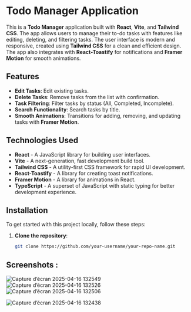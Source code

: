 # Todo Manager Application

This is a **Todo Manager** application built with **React**, **Vite**, and **Tailwind CSS**. The app allows users to manage their to-do tasks with features like editing, deleting, and filtering tasks. The user interface is modern and responsive, created using **Tailwind CSS** for a clean and efficient design. The app also integrates with **React-Toastify** for notifications and **Framer Motion** for smooth animations.

## Features

- **Edit Tasks**: Edit existing tasks.
- **Delete Tasks**: Remove tasks from the list with confirmation.
- **Task Filtering**: Filter tasks by status (All, Completed, Incomplete).
- **Search Functionality**: Search tasks by title.
- **Smooth Animations**: Transitions for adding, removing, and updating tasks with **Framer Motion**.

## Technologies Used

- **React** - A JavaScript library for building user interfaces.
- **Vite** - A next-generation, fast development build tool.
- **Tailwind CSS** - A utility-first CSS framework for rapid UI development.
- **React-Toastify** - A library for creating toast notifications.
- **Framer Motion** - A library for animations in React.
- **TypeScript** - A superset of JavaScript with static typing for better development experience.

## Installation

To get started with this project locally, follow these steps:

1. **Clone the repository**:

   ```bash
   git clone https://github.com/your-username/your-repo-name.git
## Screenshots :
   ![Capture d’écran 2025-04-16 132549](https://github.com/user-attachments/assets/d7457066-4952-4663-a77a-9dda1f81792d)
![Capture d’écran 2025-04-16 132526](https://github.com/user-attachments/assets/4b006f4d-abd7-475b-969a-20fb49d96f0d)
![Capture d’écran 2025-04-16 132506](https://github.com/user-attachments/assets/126e7a3e-ae4b-49f9-bcfb-01fcae7ce7e7)


![Capture d’écran 2025-04-16 132438](https://github.com/user-attachments/assets/640e4cd8-0afd-44f9-b3eb-f25a4ce8b8dc)
